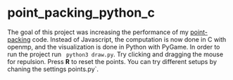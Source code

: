 # point_packing_python_c
The goal of this project was increasing the performance of my [point-packing](https://github.com/hojmax/Point-Packing) code. Instead of Javascript, the computation is now done in C with openmp, and the visualization is done in Python with PyGame. In order to run the project run ```
python3 draw.py```. Try clicking and dragging the mouse for repulsion. Press **R** to reset the points. You can try different setups by chaning the settings points.py`.
